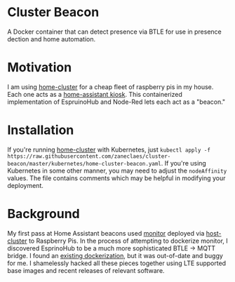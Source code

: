 # Cluster Beacon

A Docker container that can detect presence via BTLE for use in presence dection and home automation.

# Motivation

I am using [home-cluster](https://github.com/zaneclaes/home-cluster) for a cheap fleet of raspberry pis in my house. Each one acts as a [home-assistant kiosk](https://www.technicallywizardry.com/magic-spellbook-raspberry-pi-home-assistant-kiosk/). This containerized implementation of EspruinoHub and Node-Red lets each act as a "beacon."

# Installation

If you're running [home-cluster](https://github.com/zaneclaes/home-cluster) with Kubernetes, just `kubectl apply -f https://raw.githubusercontent.com/zaneclaes/cluster-beacon/master/kubernetes/home-cluster-beacon.yaml`. If you're using Kubernetes in some other manner, you may need to adjust the `nodeAffinity` values. The file contains comments which may be helpful in modifying your deployment.

# Background

My first pass at Home Assistant beacons used [monitor](https://github.com/andrewjfreyer/monitor) deployed via [host-cluster](https://github.com/zaneclaes/home-cluster) to Raspberry Pis. In the process of attempting to dockerize monitor, I discovered EsprinoHub to be a much more sophisticated BTLE -> MQTT bridge. I found an [existing dockerization](https://github.com/humbertosales/espruinohub-docker-rpi), but it was out-of-date and buggy for me. I shamelessly hacked all these pieces together using LTE supported base images and recent releases of relevant software.

